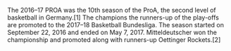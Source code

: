 The 2016–17 PROA was the 10th season of the ProA, the second level of basketball in Germany.[1] The champions the runners-up of the play-offs are promoted to the 2017–18 Basketball Bundesliga. The season started on September 22, 2016 and ended on May 7, 2017. Mitteldeutscher won the championship and promoted along with runners-up Oettinger Rockets.[2]
